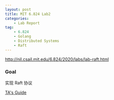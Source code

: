 ```yaml
---
layout: post
title: MIT 6.824 Lab2
categories: 
    - Lab Report
tag:
    - 6.824
    - Golang
    - Distributed Systems
    - Raft
---
```


<http://nil.csail.mit.edu/6.824/2020/labs/lab-raft.html>

### Goal

实现 Raft 协议

[TA's Guide](https://thesquareplanet.com/blog/students-guide-to-raft/)